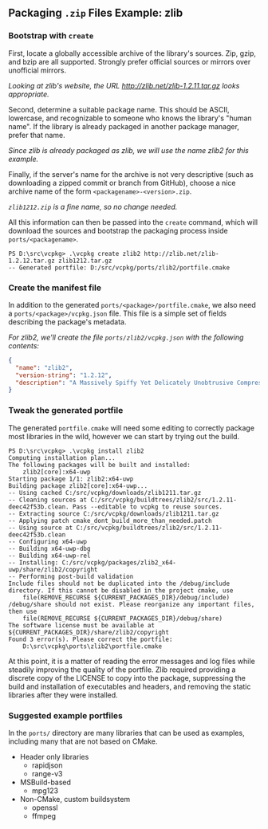 ## Packaging `.zip` Files Example: zlib

### Bootstrap with `create`
First, locate a globally accessible archive of the library's sources. Zip, gzip, and bzip are all supported. Strongly prefer official sources or mirrors over unofficial mirrors.

*Looking at zlib's website, the URL http://zlib.net/zlib-1.2.11.tar.gz looks appropriate.*

Second, determine a suitable package name. This should be ASCII, lowercase, and recognizable to someone who knows the library's "human name". If the library is already packaged in another package manager, prefer that name.

*Since zlib is already packaged as zlib, we will use the name zlib2 for this example.*

Finally, if the server's name for the archive is not very descriptive (such as downloading a zipped commit or branch from GitHub), choose a nice archive name of the form `<packagename>-<version>.zip`.

*`zlib1212.zip` is a fine name, so no change needed.*

All this information can then be passed into the `create` command, which will download the sources and bootstrap the packaging process inside `ports/<packagename>`.

```no-highlight
PS D:\src\vcpkg> .\vcpkg create zlib2 http://zlib.net/zlib-1.2.12.tar.gz zlib1212.tar.gz
-- Generated portfile: D:/src/vcpkg/ports/zlib2/portfile.cmake
```

### Create the manifest file
In addition to the generated `ports/<package>/portfile.cmake`, we also need a `ports/<package>/vcpkg.json` file. This file is a simple set of fields describing the package's metadata.

*For zlib2, we'll create the file `ports/zlib2/vcpkg.json` with the following contents:*
```json
{
  "name": "zlib2",
  "version-string": "1.2.12",
  "description": "A Massively Spiffy Yet Delicately Unobtrusive Compression Library"
}
```

### Tweak the generated portfile
The generated `portfile.cmake` will need some editing to correctly package most libraries in the wild, however we can start by trying out the build.

```no-highlight
PS D:\src\vcpkg> .\vcpkg install zlib2
Computing installation plan...
The following packages will be built and installed:
    zlib2[core]:x64-uwp
Starting package 1/1: zlib2:x64-uwp
Building package zlib2[core]:x64-uwp...
-- Using cached C:/src/vcpkg/downloads/zlib1211.tar.gz
-- Cleaning sources at C:/src/vcpkg/buildtrees/zlib2/src/1.2.11-deec42f53b.clean. Pass --editable to vcpkg to reuse sources.
-- Extracting source C:/src/vcpkg/downloads/zlib1211.tar.gz
-- Applying patch cmake_dont_build_more_than_needed.patch
-- Using source at C:/src/vcpkg/buildtrees/zlib2/src/1.2.11-deec42f53b.clean
-- Configuring x64-uwp
-- Building x64-uwp-dbg
-- Building x64-uwp-rel
-- Installing: C:/src/vcpkg/packages/zlib2_x64-uwp/share/zlib2/copyright
-- Performing post-build validation
Include files should not be duplicated into the /debug/include directory. If this cannot be disabled in the project cmake, use
    file(REMOVE_RECURSE ${CURRENT_PACKAGES_DIR}/debug/include)
/debug/share should not exist. Please reorganize any important files, then use
    file(REMOVE_RECURSE ${CURRENT_PACKAGES_DIR}/debug/share)
The software license must be available at ${CURRENT_PACKAGES_DIR}/share/zlib2/copyright
Found 3 error(s). Please correct the portfile:
    D:\src\vcpkg\ports\zlib2\portfile.cmake
```

At this point, it is a matter of reading the error messages and log files while steadily improving the quality of the portfile. Zlib required providing a discrete copy of the LICENSE to copy into the package, suppressing the build and installation of executables and headers, and removing the static libraries after they were installed.

### Suggested example portfiles
In the `ports/` directory are many libraries that can be used as examples, including many that are not based on CMake.

- Header only libraries
    - rapidjson
    - range-v3
- MSBuild-based
    - mpg123
- Non-CMake, custom buildsystem
    - openssl
    - ffmpeg
